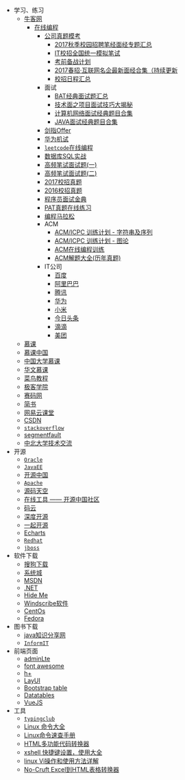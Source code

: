 * 学习、练习
  * [牛客网](https://www.nowcoder.com/131561435)
    * [在线编程](https://www.nowcoder.com/activity/oj)
      * [公司真题模考](https://www.nowcoder.com/contestRoom)
        * [2017秋季校园招聘笔经面经专题汇总](https://www.nowcoder.com/discuss/12805)
        * [IT校招全国统一模拟笔试](https://www.nowcoder.com/mockexam/MockExam)
        * [考前备战计划](https://www.nowcoder.com/plan/2017-autumn)
        * [2017春招·互联网名企最新面经合集（持续更新](https://zhuanlan.zhihu.com/p/26455288)
        * [校招日程汇总](https://www.nowcoder.com/activity/campus2018)
      * 面试
        * [BAT经典面试题汇总](https://www.nowcoder.com/ta/nine-chapter)
        * [技术面之项目面试技巧大揭秘](https://www.nowcoder.com/live/5/1/1)
        * [计算机网络面试经典题目合集](https://www.nowcoder.com/ta/review-network)
        * [JAVA面试经典题目合集](https://www.nowcoder.com/ta/review-java)
      * [剑指Offer](https://www.nowcoder.com/ta/coding-interviews)
      * [华为机试](https://www.nowcoder.com/ta/huawei)
      * [`leetcode`在线编程](https://www.nowcoder.com/ta/leetcode)
      * [数据库SQL实战](https://www.nowcoder.com/ta/sql)
      * [高频笔试面试题(一)](https://www.nowcoder.com/live/2)
      * [高频笔试面试题(二)](https://www.nowcoder.com/live/11)
      * [2017校招真题](https://www.nowcoder.com/ta/2017test)
      * [2016校招真题](https://www.nowcoder.com/ta/2016test)
      * [程序员面试金典](https://www.nowcoder.com/ta/cracking-the-coding-interview)
      * [PAT真题在线练习](https://www.nowcoder.com/pat)
      * [编程马拉松](https://www.nowcoder.com/ta/hackathon)
      * ACM
        * [ACM/ICPC 训练计划 - 字符串及序列](https://www.nowcoder.com/ta/acm-training-sequence)
        * [ACM/ICPC 训练计划 - 图论](https://www.nowcoder.com/ta/acm-training-graph)
        * [ACM在线编程训练](https://www.nowcoder.com/ta/acm-training)
        * [ACM解题大全(历年真题)](https://www.nowcoder.com/ta/acm-solutions)
      * IT公司
        * [百度](https://www.nowcoder.com/contestRoom?mutiTagIds=139)
        * [阿里巴巴](https://www.nowcoder.com/contestRoom?mutiTagIds=134)
        * [腾讯](https://www.nowcoder.com/contestRoom?mutiTagIds=179_138)
        * [华为](https://www.nowcoder.com/contestRoom?mutiTagIds=239)
        * [小米](https://www.nowcoder.com/contestRoom?mutiTagIds=147)
        * [今日头条](https://www.nowcoder.com/contestRoom?mutiTagIds=665)
        * [滴滴](https://www.nowcoder.com/contestRoom?mutiTagIds=652)
        * [美团](https://www.nowcoder.com/contestRoom?mutiTagIds=179)
  * [慕课](https://www.imooc.com/)
  * [慕课中国](http://www.mooc.cn/)
  * [中国大学慕课](https://www.icourse163.org/)
  * [华文慕课](http://www.chinesemooc.org/)
  * [菜鸟教程](http://www.runoob.com/)
  * [极客学院](http://www.jikexueyuan.com/)
  * [赛码网](http://www.acmcoder.com/index)
  * [简书](https://www.jianshu.com/)
  * [网易云课堂](https://study.163.com/)
  * [CSDN](https://www.csdn.net/)
  * [`stackoverflow`](https://stackoverflow.com/)
  * [segmentfault](https://segmentfault.com/)
  * [中北大学技术交流](http://193.112.6.35:8001/)
* 开源
    * [`Oracle`](http://www.oracle.com/technetwork/java/javase/overview/index.html)
    * [`JavaEE`](https://github.com/javaee)
    * [开源中国](https://www.oschina.net/)
    * [`Apache`](http://www.apache.org/)
    * [源码天空](http://www.codesky.net/)
    * [在线工具 —— 开源中国社区](http://tool.oschina.net/)
    * [码云](https://gitee.com/explore/recommend)
    * [深度开源](http://www.open-open.com/)
    * [一起开源](http://www.17ky.net/)
    * [Echarts](http://echarts.baidu.com/index.html)
    * [`Redhat`](https://redhatofficial.github.io/#!/main)
    * [`jboss`](https://developer.jboss.org/places)
* 软件下载
    * [搜狗下载](http://xz.sogou.com/)
    * [系统城](http://www.xitongcheng.com/)
    * [MSDN](https://msdn.itellyou.cn/)
    * [.NET](https://www.microsoft.com/net/)
    * [Hide Me](https://hide.me/en/)
    * [Windscribe软件](https://chn.windscribe.com/)
    * [CentOs](https://www.centos.org/download/)
    * [Fedora](https://getfedora.org/)
* 图书下载
    * [java知识分享网](http://www.java1234.com/)
    * [`InformIT`](https://www.informit.com/store/browse/books#!?sort=Relevance)
* 前端页面
    * [adminLte](https://www.la998.com/)
    * [font awesome](http://fontawesome.dashgame.com/)
    * [h+](http://www.zi-han.net/theme/hplus/)
    * [LayUI](http://www.layui.com/)
    * [Bootstrap table](http://www.bootcss.com/)
    * [Datatables](http://www.datatables.club/)
    * [VueJS](https://cn.vuejs.org/)
* 工具
    * [`typingclub`](https://www.typingclub.com/)
    * [Linux 命令大全](http://www.runoob.com/linux/linux-command-manual.html)
    * [Linux命令速查手册](https://www.linuxdaxue.com/linux-commands-manual)
    * [HTML多功能代码转换器](http://tool.chinaz.com/tools/htmlcodecov.aspx)
    * [xshell 快捷键设置，使用大全](https://blog.csdn.net/cocijava/article/details/50981171)
    * [linux Vi操作和使用方法详解](https://blog.csdn.net/xie_xiansheng/article/details/78413306)
    * [No-Cruft Excel到HTML表格转换器](http://pressbin.com/tools/excel_to_html_table/index.html)
    
 
